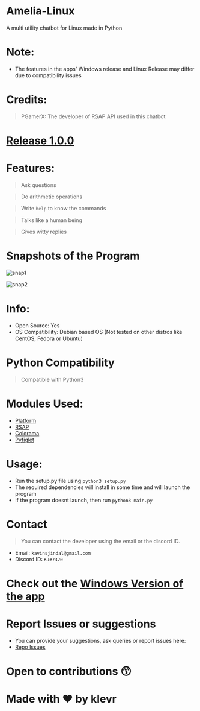 
# Amelia-Linux
A multi utility chatbot for Linux made in Python

# Note:

* The features in the apps' Windows release and Linux Release may differ due to compatibility issues

# Credits:

> PGamerX: The developer of RSAP API used in this chatbot


# [Release 1.0.0](https://github.com/Amelia-Bot/Amelia-Linux/releases/tag/v1.0.0)

# Features:

> Ask questions

> Do arithmetic operations

> Write `help` to know the commands

> Talks like a human being

> Gives witty replies

# Snapshots of the Program

![snap1](https://user-images.githubusercontent.com/68228966/128662553-91cdd354-d818-473d-989d-03b1e8a89073.JPG)

![snap2](https://user-images.githubusercontent.com/68228966/128662566-41c3425f-0acc-4517-b1cb-d3913f92ab33.JPG)

# Info:
* Open Source: Yes
* OS Compatibility: Debian based OS (Not tested on other distros like CentOS, Fedora or Ubuntu)

# Python Compatibility

> Compatible with Python3

# Modules Used:

* [Platform](https://docs.python.org/3/library/platform.html)
* [RSAP](https://pypi.org/project/rsap/)
* [Colorama](https://pypi.org/project/colorama/)
* [Pyfiglet](https://pypi.org/project/pyfiglet/0.7/)
# Usage:

* Run the setup.py file using `python3 setup.py`
* The required dependencies will install in some time and will launch the program
* If the program doesnt launch, then run `python3 main.py`

# Contact

> You can contact the developer using the email or the discord ID.

* Email: `kavinsjindal@gmail.com`
* Discord ID: `KJ#7320`

# Check out the [Windows Version of the app](https://github.com/Amelia-Bot/Amelia-Windows)

# Report Issues or suggestions

* You can provide your suggestions, ask queries or report issues here: 
* [Repo Issues](https://github.com/Amelia-Bot/Amelia-Linux/issues)

# Open to contributions 😙
# Made with :heart: by klevr

